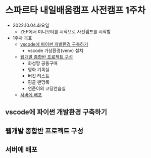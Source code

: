 # 스파르타 내일배움캠프 사전캠프 1주차

- 2022.10.04.화요일
  - ZEP에서 미니오티를 시작으로 사전캠프를 시작함
- 1주차 목표
  - [vscode에 파이썬 개발환경 구축하기](##-vscode에-파이썬-개발환경-구축하기)
    - vscode 가상환경(venv) 설치
  - [웹개발 종합반 프로젝트 구성](##-웹개발-종합반-프로젝트-구성)
    - 화성땅 공동구매
    - 영화 기록실
    - 버킷 리스트
    - 핑클 팬명록
    - 연준이의 코딩연습실
  - [서버에 배포](##-서버에-배포)


## vscode에 파이썬 개발환경 구축하기
## 웹개발 종합반 프로젝트 구성
## 서버에 배포